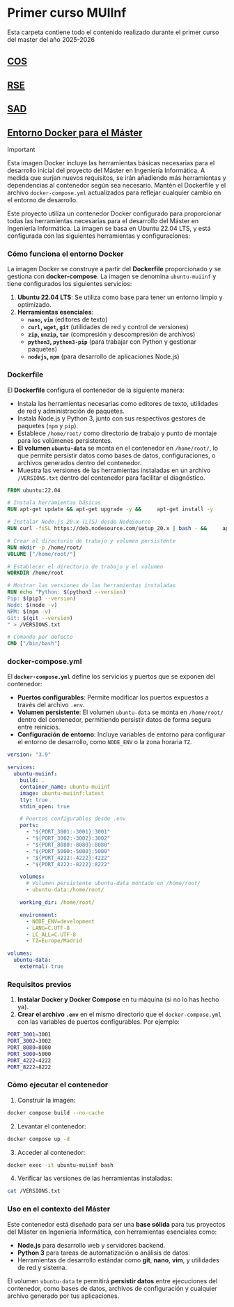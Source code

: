 # Primer curso MUIInf
Esta carpeta contiene todo el contenido realizado durante el primer curso del master del año 2025-2026

## [COS](./COS)

## [RSE](./RSE)

## [SAD](./SAD)

## [Entorno Docker para el Máster](./docker)

> [!IMPORTANT]
> Esta imagen Docker incluye las herramientas básicas necesarias para el desarrollo inicial del proyecto del Máster en Ingeniería Informática. A medida que surjan nuevos requisitos, se irán añadiendo más herramientas y dependencias al contenedor según sea necesario. Mantén el Dockerfile y el archivo `docker-compose.yml` actualizados para reflejar cualquier cambio en el entorno de desarrollo.

<aside>
Este proyecto utiliza un contenedor Docker configurado para proporcionar todas las herramientas necesarias para el desarrollo del Máster en Ingeniería Informática. La imagen se basa en Ubuntu 22.04 LTS, y está configurada con las siguientes herramientas y configuraciones:
</aside>

### Cómo funciona el entorno Docker

La imagen Docker se construye a partir del **Dockerfile** proporcionado y se gestiona con **docker-compose**. La imagen se denomina `ubuntu-muiinf` y tiene configurados los siguientes servicios:

1. **Ubuntu 22.04 LTS**: Se utiliza como base para tener un entorno limpio y optimizado.
2. **Herramientas esenciales**:
   - **`nano`, `vim`** (editores de texto)
   - **`curl`, `wget`, `git`** (utilidades de red y control de versiones)
   - **`zip`, `unzip`, `tar`** (compresión y descompresión de archivos)
   - **`python3`, `python3-pip`** (para trabajar con Python y gestionar paquetes)
   - **`nodejs`, `npm`** (para desarrollo de aplicaciones Node.js)

### Dockerfile

El **Dockerfile** configura el contenedor de la siguiente manera:
- Instala las herramientas necesarias como editores de texto, utilidades de red y administración de paquetes.
- Instala Node.js y Python 3, junto con sus respectivos gestores de paquetes (`npm` y `pip`).
- Establece `/home/root/` como directorio de trabajo y punto de montaje para los volúmenes persistentes.
- **El volumen `ubuntu-data`** se monta en el contenedor en `/home/root/`, lo que permite persistir datos como bases de datos, configuraciones, o archivos generados dentro del contenedor.
- Muestra las versiones de las herramientas instaladas en un archivo `/VERSIONS.txt` dentro del contenedor para facilitar el diagnóstico.

```dockerfile
FROM ubuntu:22.04

# Instala herramientas básicas
RUN apt-get update && apt-get upgrade -y &&     apt-get install -y     nano     vim     curl     wget     git     zip     unzip     tar     net-tools     iputils-ping     htop     build-essential     python3     python3-pip     ca-certificates     jq     locales

# Instalar Node.js 20.x (LTS) desde NodeSource
RUN curl -fsSL https://deb.nodesource.com/setup_20.x | bash - &&     apt-get install -y nodejs &&     npm install -g npm@latest

# Crear el directorio de trabajo y volumen persistente
RUN mkdir -p /home/root/
VOLUME ["/home/root/"]

# Establecer el directorio de trabajo y el volumen
WORKDIR /home/root

# Mostrar las versiones de las herramientas instaladas
RUN echo "Python: $(python3 --version)
Pip: $(pip3 --version)
Node: $(node -v)
NPM: $(npm -v)
Git: $(git --version)
" > /VERSIONS.txt

# Comando por defecto
CMD ["/bin/bash"]
```

### docker-compose.yml

El **`docker-compose.yml`** define los servicios y puertos que se exponen del contenedor:

- **Puertos configurables**: Permite modificar los puertos expuestos a través del archivo `.env`.
- **Volumen persistente**: El volumen `ubuntu-data` se monta en `/home/root/` dentro del contenedor, permitiendo persistir datos de forma segura entre reinicios.
- **Configuración de entorno**: Incluye variables de entorno para configurar el entorno de desarrollo, como `NODE_ENV` o la zona horaria `TZ`.

```yaml
version: "3.9"

services:
  ubuntu-muiinf:
    build: .
    container_name: ubuntu-muiinf
    image: ubuntu-muiinf:latest
    tty: true
    stdin_open: true

    # Puertos configurables desde .env
    ports:
      - "${PORT_3001:-3001}:3001"
      - "${PORT_3002:-3002}:3002"
      - "${PORT_8080:-8080}:8080"
      - "${PORT_5000:-5000}:5000"
      - "${PORT_4222:-4222}:4222"
      - "${PORT_8222:-8222}:8222"

    volumes:
      # Volumen persistente ubuntu-data montado en /home/root/
      - ubuntu-data:/home/root/

    working_dir: /home/root/

    environment:
      - NODE_ENV=development
      - LANG=C.UTF-8
      - LC_ALL=C.UTF-8
      - TZ=Europe/Madrid

volumes:
  ubuntu-data:
    external: true
```

### Requisitos previos

1. **Instalar Docker y Docker Compose** en tu máquina (si no lo has hecho ya).
2. **Crear el archivo `.env`** en el mismo directorio que el `docker-compose.yml` con las variables de puertos configurables. Por ejemplo:

```bash
PORT_3001=3001
PORT_3002=3002
PORT_8080=8080
PORT_5000=5000
PORT_4222=4222
PORT_8222=8222
```

### Cómo ejecutar el contenedor

1. Construir la imagen:

```bash
docker compose build --no-cache
```

2. Levantar el contenedor:

```bash
docker compose up -d
```

3. Acceder al contenedor:

```bash
docker exec -it ubuntu-muiinf bash
```

4. Verificar las versiones de las herramientas instaladas:

```bash
cat /VERSIONS.txt
```

### Uso en el contexto del Máster

Este contenedor está diseñado para ser una **base sólida** para tus proyectos del Máster en Ingeniería Informática, con herramientas esenciales como:
- **Node.js** para desarrollo web y servidores backend.
- **Python 3** para tareas de automatización o análisis de datos.
- Herramientas de desarrollo estándar como **git**, **nano**, **vim**, y utilidades de red y sistema.

El volumen `ubuntu-data` te permitirá **persistir datos** entre ejecuciones del contenedor, como bases de datos, archivos de configuración y cualquier archivo generado por tus aplicaciones.
